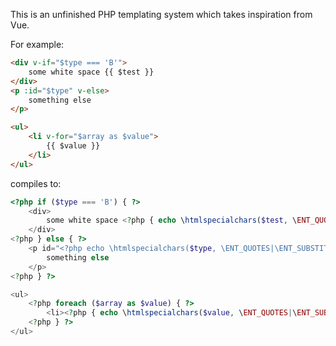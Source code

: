 This is an unfinished PHP templating system which takes inspiration from Vue.

For example:
```html
<div v-if="$type === 'B'">
	some white space {{ $test }}
</div>
<p :id="$type" v-else>
	something else
</p>

<ul>
	<li v-for="$array as $value">
		{{ $value }}
	</li>
</ul>
```

compiles to:
```php
<?php if ($type === 'B') { ?>
	<div>
		some white space <?php { echo \htmlspecialchars($test, \ENT_QUOTES|\ENT_SUBSTITUTE|\ENT_DISALLOWED|\ENT_HTML5, 'UTF-8'); } ?>
	</div>
<?php } else { ?>
	<p id="<?php echo \htmlspecialchars($type, \ENT_QUOTES|\ENT_SUBSTITUTE|\ENT_DISALLOWED|\ENT_HTML5, 'UTF-8'); ?>">
		something else
	</p>
<?php } ?>

<ul>
	<?php foreach ($array as $value) { ?>
		<li><?php { echo \htmlspecialchars($value, \ENT_QUOTES|\ENT_SUBSTITUTE|\ENT_DISALLOWED|\ENT_HTML5, 'UTF-8'); } ?></li>
	<?php } ?>
</ul>
```
